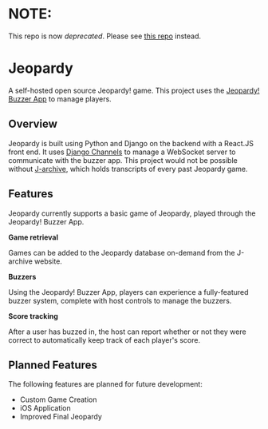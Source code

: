# NOTE:

This repo is now _deprecated_. Please see [this repo](https://github.com/EricKasrchner37/Jeopardy) instead.

# Jeopardy

A self-hosted open source Jeopardy! game. This project uses the [Jeopardy! Buzzer App](https://github.com/EricKarschner37/JeopardyApp) to manage players.

## Overview

Jeopardy is built using Python and Django on the backend with a React.JS front end. It uses [Django Channels](https://channels.readthedocs.io/en/latest/) to manage a WebSocket server to communicate with the buzzer app. This project would not be possible without [J-archive](http://www.j-archive.com/), which holds transcripts of every past Jeopardy game.

## Features

Jeopardy currently supports a basic game of Jeopardy, played through the Jeopardy! Buzzer App.

**Game retrieval**

Games can be added to the Jeopardy database on-demand from the J-archive website.

**Buzzers**

Using the Jeopardy! Buzzer App, players can experience a fully-featured buzzer system, complete with host controls to manage the buzzers.

**Score tracking**

After a user has buzzed in, the host can report whether or not they were correct to automatically keep track of each player's score.

## Planned Features

The following features are planned for future development:

* Custom Game Creation
* iOS Application
* Improved Final Jeopardy
